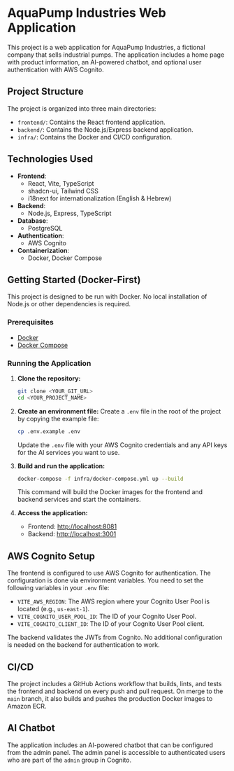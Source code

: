 # AquaPump Industries Web Application

This project is a web application for AquaPump Industries, a fictional company that sells industrial pumps. The application includes a home page with product information, an AI-powered chatbot, and optional user authentication with AWS Cognito.

## Project Structure

The project is organized into three main directories:

-   `frontend/`: Contains the React frontend application.
-   `backend/`: Contains the Node.js/Express backend application.
-   `infra/`: Contains the Docker and CI/CD configuration.

## Technologies Used

-   **Frontend**:
    -   React, Vite, TypeScript
    -   shadcn-ui, Tailwind CSS
    -   i18next for internationalization (English & Hebrew)
-   **Backend**:
    -   Node.js, Express, TypeScript
-   **Database**:
    -   PostgreSQL
-   **Authentication**:
    -   AWS Cognito
-   **Containerization**:
    -   Docker, Docker Compose

## Getting Started (Docker-First)

This project is designed to be run with Docker. No local installation of Node.js or other dependencies is required.

### Prerequisites

-   [Docker](https://docs.docker.com/get-docker/)
-   [Docker Compose](https://docs.docker.com/compose/install/)

### Running the Application

1.  **Clone the repository:**
    ```sh
    git clone <YOUR_GIT_URL>
    cd <YOUR_PROJECT_NAME>
    ```

2.  **Create an environment file:**
    Create a `.env` file in the root of the project by copying the example file:
    ```sh
    cp .env.example .env
    ```
    Update the `.env` file with your AWS Cognito credentials and any API keys for the AI services you want to use.

3.  **Build and run the application:**
    ```sh
    docker-compose -f infra/docker-compose.yml up --build
    ```
    This command will build the Docker images for the frontend and backend services and start the containers.

4.  **Access the application:**
    -   Frontend: [http://localhost:8081](http://localhost:8081)
    -   Backend: [http://localhost:3001](http://localhost:3001)

## AWS Cognito Setup

The frontend is configured to use AWS Cognito for authentication. The configuration is done via environment variables. You need to set the following variables in your `.env` file:

-   `VITE_AWS_REGION`: The AWS region where your Cognito User Pool is located (e.g., `us-east-1`).
-   `VITE_COGNITO_USER_POOL_ID`: The ID of your Cognito User Pool.
-   `VITE_COGNITO_CLIENT_ID`: The ID of your Cognito User Pool client.

The backend validates the JWTs from Cognito. No additional configuration is needed on the backend for authentication to work.

## CI/CD

The project includes a GitHub Actions workflow that builds, lints, and tests the frontend and backend on every push and pull request. On merge to the `main` branch, it also builds and pushes the production Docker images to Amazon ECR.

## AI Chatbot

The application includes an AI-powered chatbot that can be configured from the admin panel. The admin panel is accessible to authenticated users who are part of the `admin` group in Cognito.
